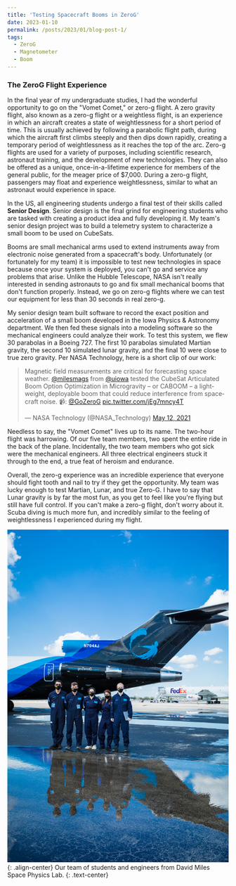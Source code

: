 ```yaml
---
title: 'Testing Spacecraft Booms in ZeroG'
date: 2023-01-10
permalink: /posts/2023/01/blog-post-1/
tags:
  - ZeroG
  - Magnetometer
  - Boom
---
```

### The ZeroG Flight Experience
In the final year of my undergraduate studies, I had the wonderful opportunity to go on the "Vomet Comet," or zero-g flight. A zero gravity flight, also known as a zero-g flight or a weightless flight, is an experience in which an aircraft creates a state of weightlessness for a short period of time. This is usually achieved by following a parabolic flight path, during which the aircraft first climbs steeply and then dips down rapidly, creating a temporary period of weightlessness as it reaches the top of the arc. Zero-g flights are used for a variety of purposes, including scientific research, astronaut training, and the development of new technologies. They can also be offered as a unique, once-in-a-lifetime experience for members of the general public, for the meager price of $7,000. During a zero-g flight, passengers may float and experience weightlessness, similar to what an astronaut would experience in space.

In the US, all engineering students undergo a final test of their skills called <strong>Senior Design</strong>. Senior design is the final grind for engineering students who are tasked with creating a product idea and fully developing it. My team's senior design project was to build a telemetry system to characterize a small boom to be used on CubeSats.

Booms are small mechanical arms used to extend instruments away from electronic noise generated from a spacecraft's body. Unfortunately (or fortunately for my team) it is impossible to test new technologies in space because once your system is deployed, you can't go and service any problems that arise. Unlike the Hubble Telescope, NASA isn't really interested in sending astronauts to go and fix small mechanical booms that don't function properly. Instead, we go on zero-g flights where we can test our equipment for less than 30 seconds in real zero-g.

My senior design team built software to record the exact position and acceleration of a small boom developed in the Iowa Physics & Astronomy department. We then fed these signals into a modeling software so the mechanical engineers could analyze their work. To test this system, we flew 30 parabolas in a Boeing 727. The first 10 parabolas simulated Martian gravity, the second 10 simulated lunar gravity, and the final 10 were close to true zero gravity. Per NASA Technology, here is a short clip of our work:

<blockquote class="twitter-tweet" data-conversation="none" data-theme="light"><p lang="en" dir="ltr">Magnetic field measurements are critical for forecasting space weather. <a href="https://twitter.com/milesmags?ref_src=twsrc%5Etfw">@milesmags</a> from <a href="https://twitter.com/uiowa?ref_src=twsrc%5Etfw">@uiowa</a> tested the CubeSat Articulated Boom Option Optimization in Microgravity – or CABOOM – a lightweight, deployable boom that could reduce interference from spacecraft noise. 📹: <a href="https://twitter.com/GoZeroG?ref_src=twsrc%5Etfw">@GoZeroG</a> <a href="https://t.co/jEg7mncy4T">pic.twitter.com/jEg7mncy4T</a></p>&mdash; NASA Technology (@NASA_Technology) <a href="https://twitter.com/NASA_Technology/status/1392601540154863620?ref_src=twsrc%5Etfw">May 12, 2021</a></blockquote> <script async src="https://platform.twitter.com/widgets.js" charset="utf-8"></script>

Needless to say, the "Vomet Comet" lives up to its name. The two-hour flight was harrowing. Of our five team members, two spent the entire ride in the back of the plane. Incidentally, the two team members who got sick were the mechanical engineers. All three electrical engineers stuck it through to the end, a true feat of heroism and endurance.

Overall, the zero-g experience was an incredible experience that everyone should fight tooth and nail to try if they get the opportunity. My team was lucky enough to test Martian, Lunar, and true Zero-G. I have to say that Lunar gravity is by far the most fun, as you get to feel like you're flying but still have full control. If you can't make a zero-g flight, don't worry about it. Scuba diving is much more fun, and incredibly similar to the feeling of weightlessness I experienced during my flight.

![image-center](/images/zerogpost/zerog.JPG){: .align-center}
Our team of students and engineers from David Miles Space Physics Lab.
{: .text-center}